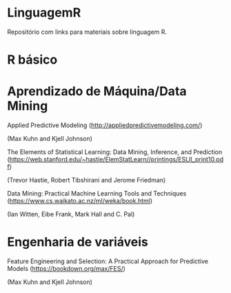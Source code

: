 # LinguagemR
Repositório com links para materiais sobre linguagem R.

# R básico

# Aprendizado de Máquina/Data Mining

Applied Predictive Modeling (http://appliedpredictivemodeling.com/)

(Max Kuhn and Kjell Johnson)

The Elements of Statistical Learning: Data Mining, Inference, and Prediction (https://web.stanford.edu/~hastie/ElemStatLearn//printings/ESLII_print10.pdf)

(Trevor Hastie, Robert Tibshirani and Jerome Friedman)

Data Mining: Practical Machine Learning Tools and Techniques
(https://www.cs.waikato.ac.nz/ml/weka/book.html)

(Ian Witten, Eibe Frank, Mark Hall and C. Pal)

# Engenharia de variáveis
Feature Engineering and Selection: A Practical Approach for Predictive Models (https://bookdown.org/max/FES/)

(Max Kuhn and Kjell Johnson)
